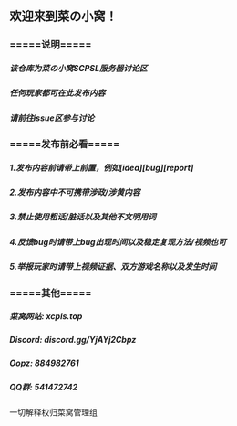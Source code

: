 ## 欢迎来到菜の小窝！

### =====说明=====
##### 该仓库为菜の小窝SCPSL服务器讨论区
##### 任何玩家都可在此发布内容
##### 请前往issue区参与讨论

### =====发布前必看=====
##### 1.发布内容前请带上前置，例如[idea][bug][report]
##### 2.发布内容中不可携带涉政/涉黄内容
##### 3.禁止使用粗话/脏话以及其他不文明用词
##### 4.反馈bug时请带上bug出现时间以及稳定复现方法/视频也可
##### 5.举报玩家时请带上视频证据、双方游戏名称以及发生时间

### =====其他=====
##### 菜窝网站: xcpls.top
##### Discord: discord.gg/YjAYj2Cbpz
##### Oopz: 884982761
##### QQ群: 541472742
一切解释权归菜窝管理组
